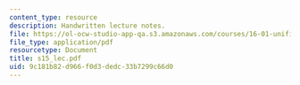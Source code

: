 ```yaml
---
content_type: resource
description: Handwritten lecture notes.
file: https://ol-ocw-studio-app-qa.s3.amazonaws.com/courses/16-01-unified-engineering-i-ii-iii-iv-fall-2005-spring-2006/9c181b82d966f0d3dedc33b7299c66d0_s15_lec.pdf
file_type: application/pdf
resourcetype: Document
title: s15_lec.pdf
uid: 9c181b82-d966-f0d3-dedc-33b7299c66d0
---
```

